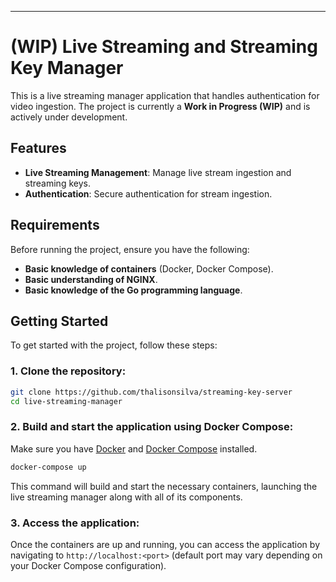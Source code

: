 ﻿
---

# (WIP) Live Streaming and Streaming Key Manager

This is a live streaming manager application that handles authentication for video ingestion. The project is currently a **Work in Progress (WIP)** and is actively under development.

## Features
- **Live Streaming Management**: Manage live stream ingestion and streaming keys.
- **Authentication**: Secure authentication for stream ingestion.

## Requirements

Before running the project, ensure you have the following:

- **Basic knowledge of containers** (Docker, Docker Compose).
- **Basic understanding of NGINX**.
- **Basic knowledge of the Go programming language**.

## Getting Started

To get started with the project, follow these steps:

### 1. Clone the repository:

```bash
git clone https://github.com/thalisonsilva/streaming-key-server
cd live-streaming-manager
```

### 2. Build and start the application using Docker Compose:

Make sure you have [Docker](https://www.docker.com/) and [Docker Compose](https://docs.docker.com/compose/) installed.

```bash
docker-compose up
```

This command will build and start the necessary containers, launching the live streaming manager along with all of its components.

### 3. Access the application:

Once the containers are up and running, you can access the application by navigating to `http://localhost:<port>` (default port may vary depending on your Docker Compose configuration).

